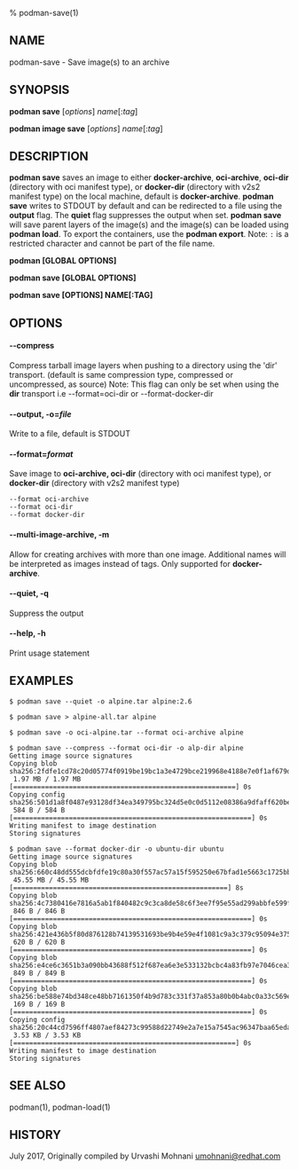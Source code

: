 % podman-save(1)

## NAME
podman\-save - Save image(s) to an archive

## SYNOPSIS
**podman save** [*options*] *name*[:*tag*]

**podman image save** [*options*] *name*[:*tag*]

## DESCRIPTION
**podman save** saves an image to either **docker-archive**, **oci-archive**, **oci-dir** (directory with oci manifest type), or **docker-dir** (directory with v2s2 manifest type) on the local machine,
default is **docker-archive**. **podman save** writes to STDOUT by default and can be redirected to a
file using the **output** flag. The **quiet** flag suppresses the output when set.
**podman save** will save parent layers of the image(s) and the image(s) can be loaded using **podman load**.
To export the containers, use the **podman export**.
Note: `:` is a restricted character and cannot be part of the file name.

**podman [GLOBAL OPTIONS]**

**podman save [GLOBAL OPTIONS]**

**podman save [OPTIONS] NAME[:TAG]**

## OPTIONS

#### **\-\-compress**

Compress tarball image layers when pushing to a directory using the 'dir' transport. (default is same compression type, compressed or uncompressed, as source)
Note: This flag can only be set when using the **dir** transport i.e --format=oci-dir or --format-docker-dir

#### **\-\-output**, **-o**=*file*

Write to a file, default is STDOUT

#### **\-\-format**=*format*

Save image to **oci-archive, oci-dir** (directory with oci manifest type), or **docker-dir** (directory with v2s2 manifest type)
```
--format oci-archive
--format oci-dir
--format docker-dir
```

#### **\-\-multi-image-archive**, **-m**

Allow for creating archives with more than one image.  Additional names will be interpreted as images instead of tags.  Only supported for **docker-archive**.

#### **\-\-quiet**, **-q**

Suppress the output

#### **\-\-help**, **-h**

Print usage statement

## EXAMPLES

```
$ podman save --quiet -o alpine.tar alpine:2.6
```

```
$ podman save > alpine-all.tar alpine
```

```
$ podman save -o oci-alpine.tar --format oci-archive alpine
```

```
$ podman save --compress --format oci-dir -o alp-dir alpine
Getting image source signatures
Copying blob sha256:2fdfe1cd78c20d05774f0919be19bc1a3e4729bce219968e4188e7e0f1af679d
 1.97 MB / 1.97 MB [========================================================] 0s
Copying config sha256:501d1a8f0487e93128df34ea349795bc324d5e0c0d5112e08386a9dfaff620be
 584 B / 584 B [============================================================] 0s
Writing manifest to image destination
Storing signatures
```

```
$ podman save --format docker-dir -o ubuntu-dir ubuntu
Getting image source signatures
Copying blob sha256:660c48dd555dcbfdfe19c80a30f557ac57a15f595250e67bfad1e5663c1725bb
 45.55 MB / 45.55 MB [======================================================] 8s
Copying blob sha256:4c7380416e7816a5ab1f840482c9c3ca8de58c6f3ee7f95e55ad299abbfe599f
 846 B / 846 B [============================================================] 0s
Copying blob sha256:421e436b5f80d876128b74139531693be9b4e59e4f1081c9a3c379c95094e375
 620 B / 620 B [============================================================] 0s
Copying blob sha256:e4ce6c3651b3a090bb43688f512f687ea6e3e533132bcbc4a83fb97e7046cea3
 849 B / 849 B [============================================================] 0s
Copying blob sha256:be588e74bd348ce48bb7161350f4b9d783c331f37a853a80b0b4abc0a33c569e
 169 B / 169 B [============================================================] 0s
Copying config sha256:20c44cd7596ff4807aef84273c99588d22749e2a7e15a7545ac96347baa65eda
 3.53 KB / 3.53 KB [========================================================] 0s
Writing manifest to image destination
Storing signatures
```

## SEE ALSO
podman(1), podman-load(1)

## HISTORY
July 2017, Originally compiled by Urvashi Mohnani <umohnani@redhat.com>
